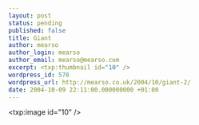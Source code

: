```yaml
---
layout: post
status: pending
published: false
title: Giant
author: mearso
author_login: mearso
author_email: mearso@mearso.com
excerpt: <txp:thumbnail id="10" />
wordpress_id: 578
wordpress_url: http://mearso.co.uk/2004/10/giant-2/
date: 2004-10-09 22:11:00.000000000 +01:00
---
```

<txp:image id="10" />
